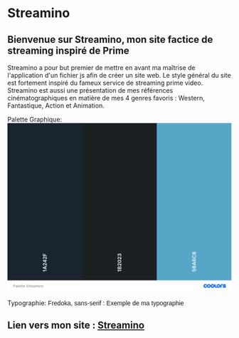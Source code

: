 # Streamino

## Bienvenue sur Streamino, mon site factice de streaming inspiré de Prime
Streamino a pour but premier de mettre en avant ma maîtrise de l'application d'un fichier js afin de créer un site web. Le style général du site est fortement inspiré du fameux service de streaming prime video. Streamino est aussi une présentation de mes références cinématographiques en matière de mes 4 genres favoris : Western, Fantastique, Action et Animation.

Palette Graphique: ![Palette_Streamino](asset/Palette_Streamino.png)

Typographie: <span style ="font-family:'Fredoka', sans-serif;">Fredoka, sans-serif : Exemple de ma typographie</span>

## Lien vers mon site : <a href="https://surfingchicken.github.io/Streamino/">Streamino</a>